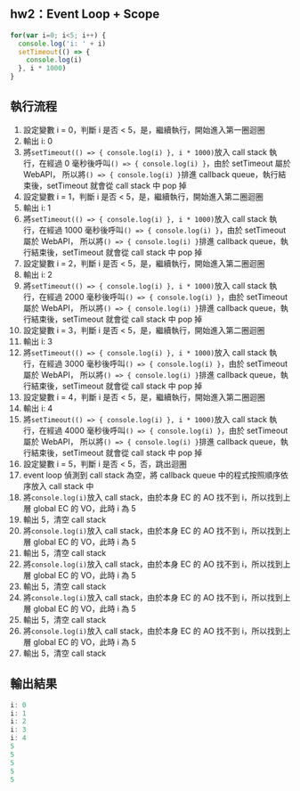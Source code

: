 ## hw2：Event Loop + Scope
```js
for(var i=0; i<5; i++) {
  console.log('i: ' + i)
  setTimeout(() => {
    console.log(i)
  }, i * 1000)
}
```
## 執行流程
1. 設定變數 i = 0，判斷 i 是否 < 5，是，繼續執行，開始進入第一圈迴圈
2. 輸出 i: 0
3. 將`setTimeout(() => { console.log(i) }, i * 1000)`放入 call stack 執行，在經過 0 毫秒後呼叫`() => { console.log(i) }`，由於 setTimeout 屬於 WebAPI，
所以將`() => { console.log(i) }`排進 callback queue，執行結束後，setTimeout 就會從 call stack 中 pop 掉
4. 設定變數 i = 1，判斷 i 是否 < 5，是，繼續執行，開始進入第二圈迴圈
5. 輸出 i: 1
6. 將`setTimeout(() => { console.log(i) }, i * 1000)`放入 call stack 執行，在經過 1000 毫秒後呼叫`() => { console.log(i) }`，由於 setTimeout 屬於 WebAPI，
所以將`() => { console.log(i) }`排進 callback queue，執行結束後，setTimeout 就會從 call stack 中 pop 掉
7. 設定變數 i = 2，判斷 i 是否 < 5，是，繼續執行，開始進入第二圈迴圈
8. 輸出 i: 2
9. 將`setTimeout(() => { console.log(i) }, i * 1000)`放入 call stack 執行，在經過 2000 毫秒後呼叫`() => { console.log(i) }`，由於 setTimeout 屬於 WebAPI，
所以將`() => { console.log(i) }`排進 callback queue，執行結束後，setTimeout 就會從 call stack 中 pop 掉
10. 設定變數 i = 3，判斷 i 是否 < 5，是，繼續執行，開始進入第二圈迴圈
11. 輸出 i: 3
12. 將`setTimeout(() => { console.log(i) }, i * 1000)`放入 call stack 執行，在經過 3000 毫秒後呼叫`() => { console.log(i) }`，由於 setTimeout 屬於 WebAPI，
所以將`() => { console.log(i) }`排進 callback queue，執行結束後，setTimeout 就會從 call stack 中 pop 掉
13. 設定變數 i = 4，判斷 i 是否 < 5，是，繼續執行，開始進入第二圈迴圈
14. 輸出 i: 4
15. 將`setTimeout(() => { console.log(i) }, i * 1000)`放入 call stack 執行，在經過 4000 毫秒後呼叫`() => { console.log(i) }`，由於 setTimeout 屬於 WebAPI，
所以將`() => { console.log(i) }`排進 callback queue，執行結束後，setTimeout 就會從 call stack 中 pop 掉
16. 設定變數 i = 5，判斷 i 是否 < 5，否，跳出迴圈
17. event loop 偵測到 call stack 為空，將 callback queue 中的程式按照順序依序放入 call stack 中
18. 將`console.log(i)`放入 call stack，由於本身 EC 的 AO 找不到 i，所以找到上層 global EC 的 VO，此時 i 為 5
19. 輸出 5，清空 call stack
20. 將`console.log(i)`放入 call stack，由於本身 EC 的 AO 找不到 i，所以找到上層 global EC 的 VO，此時 i 為 5
21. 輸出 5，清空 call stack
22. 將`console.log(i)`放入 call stack，由於本身 EC 的 AO 找不到 i，所以找到上層 global EC 的 VO，此時 i 為 5
23. 輸出 5，清空 call stack
24. 將`console.log(i)`放入 call stack，由於本身 EC 的 AO 找不到 i，所以找到上層 global EC 的 VO，此時 i 為 5
25. 輸出 5，清空 call stack
26. 將`console.log(i)`放入 call stack，由於本身 EC 的 AO 找不到 i，所以找到上層 global EC 的 VO，此時 i 為 5
27. 輸出 5，清空 call stack

## 輸出結果
```js
i: 0
i: 1
i: 2
i: 3
i: 4
5
5
5
5
5
```
